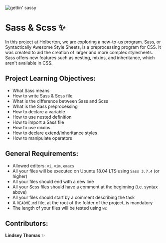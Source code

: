![gettin' sassy](https://images.viblo.asia/8b3ad4fc-abea-4475-bfa3-1566156db7ec.png)

# Sass & Scss :sparkles:
In this project at Holberton, we are exploring a new-to-us program. Sass, or Syntactically Awesome Style Sheets, is a preprocessing program for CSS. It was created to aid the creation of larger and more complex stylesheets. Sass offers new features such as nesting, mixins, and inheritance, which aren't available in CSS.

## Project Learning Objectives:
- What Sass means
- How to write Sass & Scss file
- What is the difference between Sass and Scss
- What is the Sass preprocessing
- How to declare a variable
- How to use nested definition
- How to import a Sass file
- How to use mixins
- How to declare extend/inheritance styles
- How to manipulate operators

## General Requirements:
- Allowed editors: `vi`, `vim`, `emacs`
- All your files will be executed on Ubuntu 18.04 LTS using `Sass 3.7.4` (or higher)
- All your files should end with a new line
- All your Scss files should have a comment at the beginning (i.e. syntax above)
- All your files should start by a comment describing the task
- A `README.md` file, at the root of the folder of the project, is mandatory
- The length of your files will be tested using `wc`


## Contributors: 
**Lindsey Thomas** :sparkles: